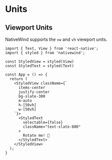 # Units

## Viewport Units

NativeWind supports the `vw` and `vh` viewport units.

```SnackPlayer name=Units
import { Text, View } from 'react-native';
import { styled } from 'nativewind';

const StyledView = styled(View)
const StyledText = styled(Text)

const App = () => {
  return (
    <StyledView className={`
      items-center
      justify-center
      bg-slate-300
      m-auto
      h-[50vh]
      w-[50vh]
    `}>
      <StyledText
        selectable={false}
        className="text-slate-800"
      >
        Rotate me! 🎉
      </StyledText>
    </StyledView>
  );
}
```
